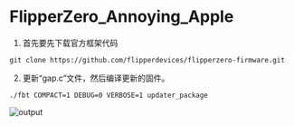# FlipperZero_Annoying_Apple
1. 首先要先下载官方框架代码
```
git clone https://github.com/flipperdevices/flipperzero-firmware.git
```
2. 更新“gap.c”文件，然后编译更新的固件。
```
./fbt COMPACT=1 DEBUG=0 VERBOSE=1 updater_package
```
![output](https://github.com/h0e4a0r1t/FlipperZero_Annoying_Apple/assets/48357278/8ebdaa7e-51cb-427d-b8b2-716491e7c0f8)
